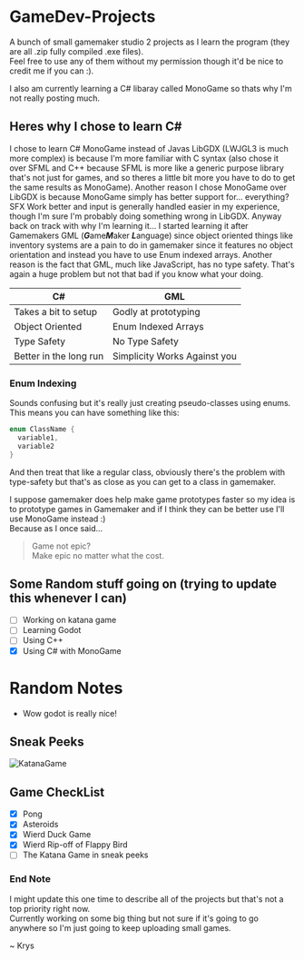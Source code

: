 # GameDev-Projects
A bunch of small gamemaker studio 2 projects as I learn the program (they are all .zip fully compiled .exe files).  
Feel free to use any of them without my permission though it'd be nice to credit me if you can :).

I also am currently learning a C# libaray called MonoGame so thats why I'm not really posting much.

## Heres why I chose to learn C#
I chose to learn C# MonoGame instead of Javas LibGDX (LWJGL3 is much more complex) is because I'm more familiar with C syntax (also chose it over SFML and C++ because SFML is more like a generic purpose library that's not just for games, and so theres a little bit more you have to do to get the same results as MonoGame). Another reason I chose MonoGame over LibGDX is because MonoGame simply has better support for... everything? SFX Work better and input is generally handled easier in my experience, though I'm sure I'm probably doing something wrong in LibGDX. Anyway back on track with why I'm learning it... I started learning it after Gamemakers GML (***G***ame***M***aker ***L***anguage) since object oriented things like inventory systems are a pain to do in gamemaker since it features no object orientation and instead you have to use Enum indexed arrays. Another reason is the fact that GML, much like JavaScript, has no type safety. That's again a huge problem but not that bad if you know what your doing.

C# | GML
------------ | -------------
Takes a bit to setup | Godly at prototyping
Object Oriented | Enum Indexed Arrays
Type Safety | No Type Safety
Better in the long run | Simplicity Works Against you

### Enum Indexing  
Sounds confusing but it's really just creating pseudo-classes using enums. This means you can have something like this:  
```cpp
enum ClassName {
  variable1,
  variable2
}
```  
And then treat that like a regular class, obviously there's the problem with type-safety but that's as close as you can get to a class in gamemaker.  

I suppose gamemaker does help make game prototypes faster so my idea is to prototype games in Gamemaker and if I think they can be better use I'll use MonoGame instead :)  
Because as I once said...   
> Game not epic?  
> Make epic no matter what the cost.

## Some Random stuff going on (trying to update this whenever I can)  
- [ ] Working on katana game
- [ ] Learning Godot
- [ ] Using C++
- [x] Using C# with MonoGame

# Random Notes
 - Wow godot is really nice!  

## Sneak Peeks
![KatanaGame](https://github.com/KPrzeczek/Gamemaker-Projects/blob/master/KananaGameSneakPeek.png)

## Game CheckList
- [x] Pong
- [x] Asteroids
- [x] Wierd Duck Game
- [x] Wierd Rip-off of Flappy Bird
- [ ] The Katana Game in sneak peeks

### End Note
I might update this one time to describe all of the projects but that's not a top priority right now.  
Currently working on some big thing but not sure if it's going to go anywhere so I'm just going to keep uploading small games.  

~ Krys
